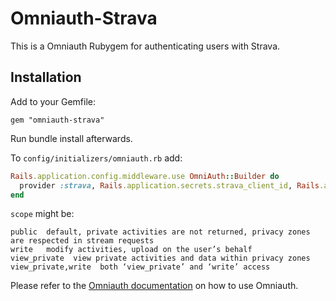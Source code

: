 # Omniauth-Strava

This is a Omniauth Rubygem for authenticating users with Strava.

## Installation

Add to your Gemfile:

```
gem "omniauth-strava"
```

Run bundle install afterwards.


To ``config/initializers/omniauth.rb`` add:


```ruby
Rails.application.config.middleware.use OmniAuth::Builder do
  provider :strava, Rails.application.secrets.strava_client_id, Rails.application.secrets.strava_api_key, scope: 'public'
end
```

``scope`` might be:

    public  default, private activities are not returned, privacy zones are respected in stream requests
    write   modify activities, upload on the user’s behalf
    view_private  view private activities and data within privacy zones
    view_private,write  both ‘view_private’ and ‘write’ access


Please refer to the [Omniauth documentation](https://github.com/intridea/omniauth) on how to use Omniauth.
